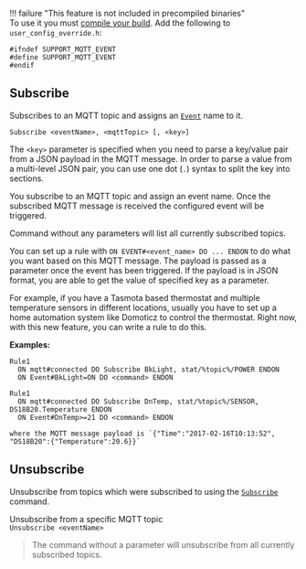 !!! failure "This feature is not included in precompiled binaries"     
To use it you must [compile your build](Compile-your-build). Add the following to `user_config_override.h`:
```
#ifndef SUPPORT_MQTT_EVENT
#define SUPPORT_MQTT_EVENT
#endif
```

## Subscribe
Subscribes to an MQTT topic and assigns an [`Event`](Commands#event) name to it. 

`Subscribe <eventName>, <mqttTopic> [, <key>]`

The `<key>` parameter is specified when you need to parse a key/value pair from a JSON payload in the MQTT message. In order to parse a value from a multi-level JSON pair, you can use one dot (`.`) syntax to split the key into sections.

You subscribe to an MQTT topic and assign an event name. Once the subscribed MQTT message is received the configured event will be triggered. 

Command without any parameters will list all currently subscribed topics.

You can set up a rule with `ON EVENT#<event_name> DO ... ENDON` to do what you want based on this MQTT message. The payload is passed as a parameter once the event has been triggered. If the payload is in JSON format, you are able to get the value of specified key as a parameter.  

For example, if you have a Tasmota based thermostat and multiple temperature sensors in different locations, usually you have to set up a home automation system like Domoticz to control the thermostat. Right now, with this new feature, you can write a rule to do this.  

**Examples:**  
```console
Rule1
  ON mqtt#connected DO Subscribe BkLight, stat/%topic%/POWER ENDON
  ON Event#BkLight=ON DO <command> ENDON
```
```console
Rule1
  ON mqtt#connected DO Subscribe DnTemp, stat/%topic%/SENSOR, DS18B20.Temperature ENDON
  ON Event#DnTemp>=21 DO <command> ENDON

where the MQTT message payload is `{"Time":"2017-02-16T10:13:52", "DS18B20":{"Temperature":20.6}}`
```

## Unsubscribe
Unsubscribe from topics which were subscribed to using the [`Subscribe`](#subscribe) command.  

Unsubscribe from a specific MQTT topic  
`Unsubscribe <eventName>`  

> The command without a parameter will unsubscribe from all currently subscribed topics.  
